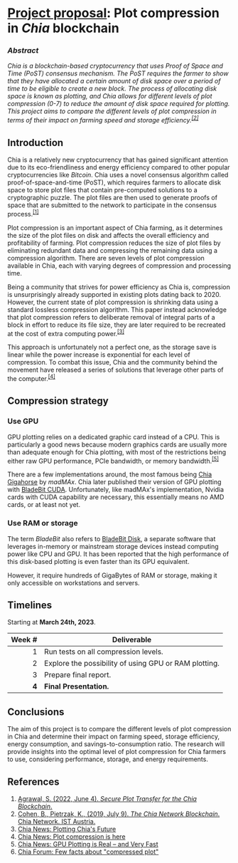 # [Project proposal](https://github.com/hendraanggrian/IIT-CS554/blob/assets/assignments/proj.pdf): Plot compression in *Chia* blockchain

### *Abstract*

*Chia is a blockchain-based cryptocurrency that uses Proof of Space and Time
(PoST) consensus mechanism. The PoST requires the farmer to show that they have
allocated a certain amount of disk space over a period of time to be eligible to
create a new block. The process of allocating disk space is known as plotting,
and Chia allows for different levels of plot compression (0-7) to reduce the
amount of disk space required for plotting. This project aims to compare the
different levels of plot compression in terms of their impact on farming speed
and storage efficiency.<sup>[\[2\]]</sup>*

## Introduction

Chia is a relatively new cryptocurrency that has gained significant attention
due to its eco-friendliness and energy efficiency compared to other popular
cryptocurrencies like *Bitcoin*. Chia uses a novel consensus algorithm called
proof-of-space-and-time (PoST), which requires farmers to allocate disk space to
store plot files that contain pre-computed solutions to a cryptographic puzzle.
The plot files are then used to generate proofs of space that are submitted to
the network to participate in the consensus process.<sup>[\[1\]]</sup>

Plot compression is an important aspect of Chia farming, as it determines the
size of the plot files on disk and affects the overall efficiency and
profitability of farming. Plot compression reduces the size of plot files by
eliminating redundant data and compressing the remaining data using a
compression algorithm. There are seven levels of plot compression available in
Chia, each with varying degrees of compression and processing time.

Being a community that strives for power efficiency as Chia is, compression is
unsurprisingly already supported in existing plots dating back to 2020. However,
the current state of plot compression is shrinking data using a standard
lossless compression algorithm. This paper instead acknowledge that plot
compression refers to deliberate removal of integral parts of a block in effort
to reduce its file size, they are later required to be recreated at the cost of
extra computing power.<sup>[\[3\]]</sup>

This approach is unfortunately not a perfect one, as the storage save is linear
while the power increase is exponential for each level of compression. To combat
this issue, Chia and the community behind the movement have released a series of
solutions that leverage other parts of the computer.<sup>[\[4\]]</sup>

## Compression strategy

### Use GPU

GPU plotting relies on a dedicated graphic card instead of a CPU. This is
particularly a good news because modern graphics cards are usually more than
adequate enough for Chia plotting, with most of the restrictions being either
raw GPU performance, PCIe bandwidth, or memory bandwidth.<sup>[\[5\]]</sup>

There are a few implementations around, the most famous being [Chia Gigahorse](https://github.com/madMAx43v3r/chia-gigahorse/) by *madMAx*. Chia later published their version of GPU plotting
with [BladeBit CUDA](https://github.com/Chia-Network/bladebit/tree/cuda-compression).
Unfortunately, like madMAx's implementation, Nvidia cards with CUDA capability
are necessary, this essentially means no AMD cards, or at least not yet.

### Use RAM or storage

The term *BladeBit* also refers to [BladeBit Disk](https://github.com/Chia-Network/bladebit),
a separate software that leverages in-memory or mainstream storage devices
instead computing power like CPU and GPU. It has been reported that the high
performance of this disk-based plotting is even faster than its GPU equivalent.

However, it require hundreds of GigaBytes of RAM or storage, making it only
accessible on workstations and servers.

## Timelines

Starting at **March 24th, 2023**.

| Week # | Deliverable |
| ---: | --- |
| 1 | Run tests on all compression levels. |
| 2 | Explore the possibility of using GPU or RAM plotting. |
| 3 | Prepare final report. |
| **4** | **Final Presentation.** |

## Conclusions

The aim of this project is to compare the different levels of plot compression
in Chia and determine their impact on farming speed, storage efficiency, energy
consumption, and savings-to-consumption ratio. The research will provide
insights into the optimal level of plot compression for Chia farmers to use,
considering performance, storage, and energy requirements.

## References

1. [Agrawal, S. (2022, June 4). *Secure Plot Transfer for the Chia Blockchain*.](https://eprint.iacr.org/2022/871.pdf)
2. [Cohen, B., Pietrzak, K., (2019, July 9). *The Chia Network Blockchain*. Chia Network. IST Austria.](https://www.chivescoin.org/wp-content/uploads/2021/10/ChiaGreenPaper.pdf)
3. [Chia News: Plotting Chia's Future](https://www.chia.net/2023/01/20/plotting-chias-future/)
4. [Chia News: Plot compression is here](https://www.chia.net/2023/01/20/plot-compression-is-here/)
5. [Chia News: GPU Plotting is Real – and Very Fast](https://www.chia.net/2023/01/20/gpu-plotting-is-real---and-very-fast/)
6. [Chia Forum: Few facts about "compressed plot"](https://chiaforum.com/t/few-facts-about-compressed-plot/18336/6/)

[\[1\]]: https://eprint.iacr.org/2022/871.pdf
[\[2\]]: https://www.chivescoin.org/wp-content/uploads/2021/10/ChiaGreenPaper.pdf
[\[3\]]: https://www.chia.net/2023/01/20/plotting-chias-future/
[\[4\]]: https://www.chia.net/2023/01/20/plot-compression-is-here/
[\[5\]]: https://www.chia.net/2023/01/20/gpu-plotting-is-real---and-very-fast/
[\[6\]]: https://chiaforum.com/t/few-facts-about-compressed-plot/18336/6/
